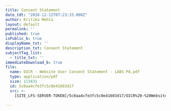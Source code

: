 ```yaml
---
title: Consent Statement
date_tdt: "2018-12-12T07:23:33.000Z"
author: Kritika Mehta
layout: default
permalink: ''
published: true
isPublic_b: true
displayName_txt: ''
description_txt: Consent Statement
subjectTag_list:
  - title_txt: ''
immediateDownload_b: true
file:
  name: OICR - Website User Consent Statement - LABS-PA.pdf
  type: application/pdf
  size: 113431
  id: 5c0aa4cfe3fc5c0e41603d17
  src: >-
    [SITE_LFS-SERVER-TOKEN]/5c0aa4cfe3fc5c0e41603d17/OICR%20-%20Website%20User%20Consent%20Statement%20-%20LABS-PA.pdf

---
```




